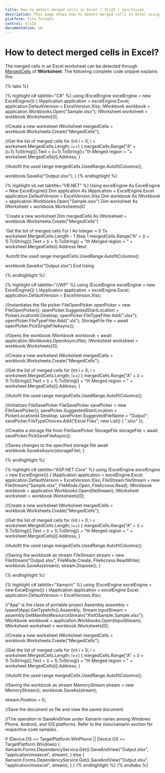```yaml
---
title: How to detect merged cells in Excel | XlsIO | Syncfusion
description: This page shows how to detect merged cells in Excel using Syncfusion .NET Excel library (XlsIO).
platform: file-formats
control: XlsIO
documentation: UG
---
```


# How to detect merged cells in Excel?

The merged cells in an Excel worksheet can be detected through [MergedCells](https://help.syncfusion.com/cr/cref_files/windowsforms/Syncfusion.XlsIO.Base~Syncfusion.XlsIO.IWorksheet~MergedCells.html) of **IWorksheet**. The following complete code snippet explains this.

{% tabs %}  

{% highlight c# tabtitle="C#" %}
using (ExcelEngine excelEngine = new ExcelEngine())
{
  IApplication application = excelEngine.Excel;
  application.DefaultVersion = ExcelVersion.Xlsx;
  IWorkbook workbook = application.Workbooks.Open("Sample.xlsx");
  IWorksheet worksheet = workbook.Worksheets[0];

  //Create a new worksheet
  IWorksheet mergedCells = workbook.Worksheets.Create("MergedCells");

  //Get the list of merged cells
  for (int i = 0; i < worksheet.MergedCells.Length; i++)
  {
    mergedCells.Range["A" + (i+1).ToString()].Text = (i+1).ToString()+"th Merged region = "+ worksheet.MergedCells[i].Address;
  }

  //Autofit the used range
  mergedCells.UsedRange.AutofitColumns();

  workbook.SaveAs("Output.xlsx");
}
{% endhighlight %}

{% highlight vb.net tabtitle="VB.NET" %}
Using excelEngine As ExcelEngine = New ExcelEngine()
  Dim application As IApplication = ExcelEngine.Excel
  application.DefaultVersion = ExcelVersion.Xlsx
  Dim workbook As IWorkbook = application.Workbooks.Open("Sample.xlsx")
  Dim worksheet As IWorksheet = workbook.Worksheets(0)

  'Create a new worksheet
  Dim mergedCells As IWorksheet = workbook.Worksheets.Create("MergedCells")

  'Get the list of merged cells
  For i As Integer = 0 To worksheet.MergedCells.Length - 1 Step 1
    mergedCells.Range("A" + (i + 1).ToString()).Text = (i + 1).ToString() + "th Merged region = " + worksheet.MergedCells(i).Address
  Next

  'Autofit the used range
  mergedCells.UsedRange.AutofitColumns()

  workbook.SaveAs("Output.xlsx")
End Using

{% endhighlight %}

{% highlight c# tabtitle="UWP" %}
using (ExcelEngine excelEngine = new ExcelEngine())
{
  IApplication application = excelEngine.Excel;
  application.DefaultVersion = ExcelVersion.Xlsx;

  //Instantiates the file picker
  FileOpenPicker openPicker = new FileOpenPicker();
  openPicker.SuggestedStartLocation = PickerLocationId.Desktop;
  openPicker.FileTypeFilter.Add(".xlsx");
  openPicker.FileTypeFilter.Add(".xls");
  StorageFile file = await openPicker.PickSingleFileAsync();

  //Opens the workbook
  IWorkbook workbook = await application.Workbooks.OpenAsync(file);
  IWorksheet worksheet = workbook.Worksheets[0];

  //Create a new worksheet
  IWorksheet mergedCells = workbook.Worksheets.Create("MergedCells");

  //Get the list of merged cells
  for (int i = 0; i < worksheet.MergedCells.Length; i++)
  {
    mergedCells.Range["A" + (i + 1).ToString()].Text = (i + 1).ToString() + "th Merged region = " + worksheet.MergedCells[i].Address;
  }

  //Autofit the used range
  mergedCells.UsedRange.AutofitColumns();

  //Initializes FileSavePicker
  FileSavePicker savePicker = new FileSavePicker();
  savePicker.SuggestedStartLocation = PickerLocationId.Desktop;
  savePicker.SuggestedFileName = "Output";
  savePicker.FileTypeChoices.Add("Excel Files", new List<string>() { ".xlsx" });

  //Creates a storage file from FileSavePicker
  StorageFile storageFile = await savePicker.PickSaveFileAsync();

  //Saves changes to the specified storage file
  await workbook.SaveAsAsync(storageFile);
}

{% endhighlight %}

{% highlight c# tabtitle="ASP.NET Core" %}
using (ExcelEngine excelEngine = new ExcelEngine())
{
  IApplication application = excelEngine.Excel;
  application.DefaultVersion = ExcelVersion.Xlsx;
  FileStream fileStream = new FileStream("Sample.xlsx", FileMode.Open, FileAccess.Read);
  IWorkbook workbook = application.Workbooks.Open(fileStream);
  IWorksheet worksheet = workbook.Worksheets[0];

  //Create a new worksheet
  IWorksheet mergedCells = workbook.Worksheets.Create("MergedCells");

  //Get the list of merged cells
  for (int i = 0; i < worksheet.MergedCells.Length; i++)
  {
    mergedCells.Range["A" + (i + 1).ToString()].Text = (i + 1).ToString() + "th Merged region = " + worksheet.MergedCells[i].Address;
  }

  //Autofit the used range
  mergedCells.UsedRange.AutofitColumns();

  //Saving the workbook as stream
  FileStream stream = new FileStream("Output.xlsx", FileMode.Create, FileAccess.ReadWrite);
  workbook.SaveAs(stream);
  stream.Dispose();
}

{% endhighlight %}

{% highlight c# tabtitle="Xamarin" %}
using (ExcelEngine excelEngine = new ExcelEngine())
{
  IApplication application = excelEngine.Excel;
  application.DefaultVersion = ExcelVersion.Xlsx;

  //"App" is the class of portable project
  Assembly assembly = typeof(App).GetTypeInfo().Assembly;
  Stream inputStream = assembly.GetManifestResourceStream("XlsIOSample.Sample.xlsx");
  IWorkbook workbook = application.Workbooks.Open(inputStream);
  IWorksheet worksheet = workbook.Worksheets[0];

  //Create a new worksheet
  IWorksheet mergedCells = workbook.Worksheets.Create("MergedCells");

  //Get the list of merged cells
  for (int i = 0; i < worksheet.MergedCells.Length; i++)
  {
    mergedCells.Range["A" + (i + 1).ToString()].Text = (i + 1).ToString() + "th Merged region = " + worksheet.MergedCells[i].Address;
  }

  //Autofit the used range
  mergedCells.UsedRange.AutofitColumns();

  //Saving the workbook as stream
  MemoryStream stream = new MemoryStream();
  workbook.SaveAs(stream);

  stream.Position = 0;

  //Save the document as file and view the saved document

  //The operation in SaveAndView under Xamarin varies among Windows Phone, Android, and iOS platforms. Refer to the xlsio/xamarin section for respective code samples.

  if (Device.OS == TargetPlatform.WinPhone || Device.OS == TargetPlatform.Windows)
  {
    Xamarin.Forms.DependencyService.Get<ISaveWindowsPhone>().SaveAndView("Output.xlsx", "application/msexcel", stream);
  }
  else
  {
    Xamarin.Forms.DependencyService.Get<ISave>().SaveAndView("Output.xlsx", "application/msexcel", stream);
  }
}
{% endhighlight %}
{% endtabs %}
